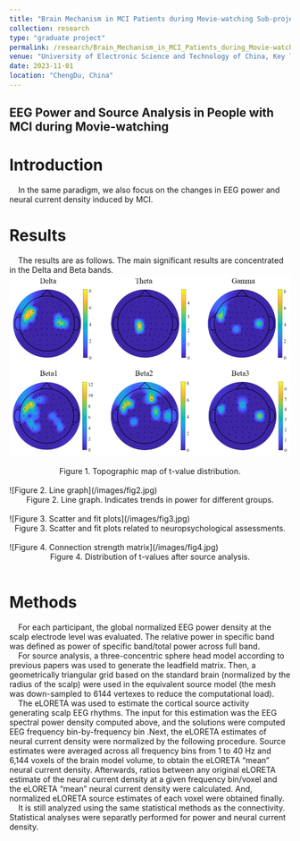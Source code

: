 ```yaml
---
title: "Brain Mechanism in MCI Patients during Movie-watching Sub-projects 2"
collection: research
type: "graduate project"
permalink: /research/Brain_Mechanism_in_MCI_Patients_during_Movie-watching_2
venue: "University of Electronic Science and Technology of China, Key laboratory for Neuroinformation of Ministry of Education"
date: 2023-11-01
location: "ChengDu, China"
---
```


EEG Power and Source Analysis in People with MCI during Movie-watching
------

Introduction
======
&nbsp;&nbsp;&nbsp;&nbsp;In the same paradigm, we also focus on the changes in EEG power and neural current density induced by MCI.

Results
======
&nbsp;&nbsp;&nbsp;&nbsp;The results are as follows. The main significant results are concentrated in the Delta and Beta bands. <br>
![Figure 1. Topographic map of t-value distribution](/images/fig1-power.jpg)
<div style="text-align: center;">
  Figure 1. Topographic map of t-value distribution.
</div>
<br>
![Figure 2. Line graph](/images/fig2.jpg)
<div style="text-align: center;">
  Figure 2. Line graph. Indicates trends in power for different groups.
</div>
<br>
![Figure 3. Scatter and fit plots](/images/fig3.jpg)
<div style="text-align: center;">
  Figure 3. Scatter and fit plots related to neuropsychological assessments.
</div>
<br>
![Figure 4. Connection strength matrix](/images/fig4.jpg)
<div style="text-align: center;">
  Figure 4. Distribution of t-values after source analysis.
</div>
<br>


Methods
======
&nbsp;&nbsp;&nbsp;&nbsp;For each participant, the global normalized EEG power density at the scalp electrode level was evaluated. The relative power in specific band was defined as power of specific band/total power across full band. <br>
&nbsp;&nbsp;&nbsp;&nbsp;For source analysis, a three-concentric sphere head model according to previous papers was used to generate the leadfield matrix. Then, a geometrically triangular grid based on the standard brain (normalized by the radius of the scalp) were used in the equivalent source model (the mesh was down-sampled to 6144 vertexes to reduce the computational load). <br>
&nbsp;&nbsp;&nbsp;&nbsp;The eLORETA was used to estimate the cortical source activity generating scalp EEG rhythms. The input for this estimation was the EEG spectral power density computed above, and the solutions were computed EEG frequency bin-by-frequency bin .Next, the eLORETA estimates of neural current density were normalized by the following procedure. Source estimates were averaged across all frequency bins from 1 to 40 Hz and 6,144 voxels of the brain model volume, to obtain the eLORETA “mean” neural current density. Afterwards, ratios between any original eLORETA estimate of the neural current density at a given frequency bin/voxel and the eLORETA “mean” neural current density were calculated. And, normalized eLORETA source estimates of each voxel were obtained finally. <br>
&nbsp;&nbsp;&nbsp;&nbsp;It is still analyzed using the same statistical methods as the connectivity. Statistical analyses were separatly performed for power and neural current density.
